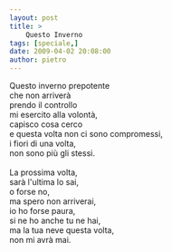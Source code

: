 ```yaml
---
layout: post
title: >
    Questo Inverno
tags: [speciale,]
date: 2009-04-02 20:08:00
author: pietro
---
```

Questo inverno prepotente<br/>che non arriverà<br/>prendo il controllo<br/>mi esercito alla volontà,<br/>capisco cosa cerco<br/>e questa volta non ci sono compromessi,<br/>i fiori di una volta,<br/>non sono più gli stessi.<br/><br/>La prossima volta,<br/>sarà l'ultima lo sai,<br/>o forse no,<br/>ma spero non arriverai,<br/>io ho forse paura,<br/>si ne ho anche tu ne hai,<br/>ma la tua neve questa volta,<br/>non mi avrà mai.
